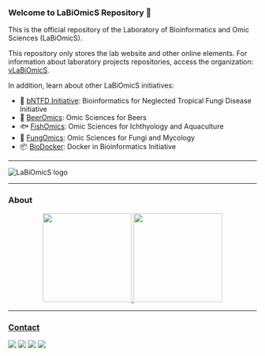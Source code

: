 ### Welcome to LaBiOmicS Repository 🧬

This is the official repository of the Laboratory of Bioinformatics and Omic Sciences (LaBiOmicS).

This repository only stores the lab website and other online elements. For information about laboratory projects repositories, access the organization: [vLaBiOmicS](https://github.com/vLaBiOmicS).

In addition, learn about other LaBiOmicS initiatives:

- 🍄 [bNTFD Initiative](https://github.com/bNTFD): Bioinformatics for Neglected Tropical Fungi Disease Initiative
- 🍺 [BeerOmics](https://github.com/BeerOmics): Omic Sciences for Beers
- 🐟 [FishOmics](https://github.com/FishOmics): Omic Sciences for Ichthyology and Aquaculture
- 🍄 [FungOmics](https://github.com/FungOmics): Omic Sciences for Fungi and Mycology
- 📦 [BioDocker](https://github.com/BioDocker): Docker in Bioinformatics Initiative

---

![LaBiOmicS logo](https://labiomics.github.io/images/logo-lab.JPG)

---

### About

<div align="center">
  <a href="https://github.com/LaBiOmicS">
  <img height="180em" src="https://github-readme-stats.vercel.app/api?username=LaBiOmicS&show_icons=true&theme=dracula&include_all_commits=true&count_private=true"/>
   <img height="180em" src="https://github-readme-stats.vercel.app/api/top-langs/?username=LaBiOmicS&layout=compact&langs_count=7&theme=dracula"/>
</div>

---
  
### Contact
  
<a href = "https://github.com/LaBiOmicS/"><img src="https://img.shields.io/badge/GitHub-100000?style=for-the-badge&logo=github&logoColor=white" target="_blank"></a> <a href = "mailto:labiomics@bioinformatica.com.br"><img src="https://img.shields.io/badge/Gmail-D14836?style=for-the-badge&logo=gmail&logoColor=white" target="_blank"></a> <a href = "XXXXXX"><img src="https://img.shields.io/badge/Slack-4A154B?style=for-the-badge&logo=slack&logoColor=white" target="_blank"></a> <a href = "XXXXXXXXXX"><img src="https://img.shields.io/badge/Academia-fff?style=for-the-badge&logo=academia&logoColor=black" target="_blank"></a> 
